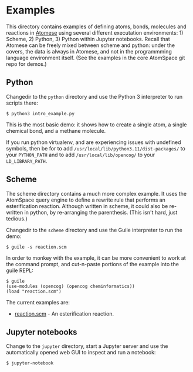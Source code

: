 # Examples

This directory contains examples of defining atoms, bonds, molecules
and reactions in [Atomese](https://wiki.opencog.org/w/Atomese)
using several different executation environments: 1) Scheme, 2) Python,
3) Python within Jupyter notebooks.  Recall that Atomese can be freely
mixed between scheme and python: under the covers, the data is always in
Atomese, and not in the programmming language environment itself.
(See the examples in the core AtomSpace git repo for demos.)

## Python

Changedir to the `python` directory and use the Python 3 interpreter
to run scripts there:

```
$ python3 intro_example.py
```

This is the most basic demo: it shows how to create a single atom, a single
chemical bond, and a methane molecule.

If you run python virtualenv, and are experiencing issues with undefined
symbols, then be for to add `/usr/local/lib/python3.11/dist-packages/`
to your `PYTHON_PATH` and to add `/usr/local/lib/opencog/` to your
`LD_LIBRARY_PATH`.

## Scheme

The scheme directory contains a much more complex example. It uses
the AtomSpace query engine to define a rewrite rule that performs
an esterification reaction. Although written in scheme, it could also
be re-written in python, by re-arranging the parenthesis. (This isn't
hard, just tedious.)

Changedir to the `scheme` directory and use the Guile interpreter
to run the demo:

```
$ guile -s reaction.scm
```

In order to monkey with the example, it can be more convenient to
work at the command prompt, and cut-n-paste portions of the example
into the guile REPL:
```
$ guile
(use-modules (opencog) (opencog cheminformatics))
(load "reaction.scm")
```
The current examples are:
* [reaction.scm](scheme/reaction.scm) - An esterification reaction.

## Jupyter notebooks

Change to the `jupyter` directory, start a Jupyter server and use the
automatically opened web GUI to inspect and run a notebook:

```
$ jupyter-notebook
```
